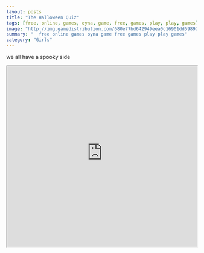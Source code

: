 ```yaml
---
layout: posts
title: "The Halloween Quiz"
tags: [free, online, games, oyna, game, free, games, play, play, games]
image: "http://img.gamedistribution.com/680e77bd642949eea0c16901dd598921.jpg"
summary: "  free online games oyna game free games play play games"
category: "Girls"
---
```


we all have a spooky side

<iframe width="100%" height="480px;" src="http://flash.gamedistribution.com?game=680e77bd642949eea0c16901dd598921"></iframe>